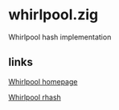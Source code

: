 # whirlpool.zig
Whirlpool hash implementation

## links
[Whirlpool homepage](https://web.archive.org/web/20171129084214/http://www.larc.usp.br/~pbarreto/WhirlpoolPage.html)

[Whirlpool rhash](https://github.com/rhash/RHash/blob/c804982d1b24c6533118b3068d2cfdca685076f3/librhash/whirlpool.c)